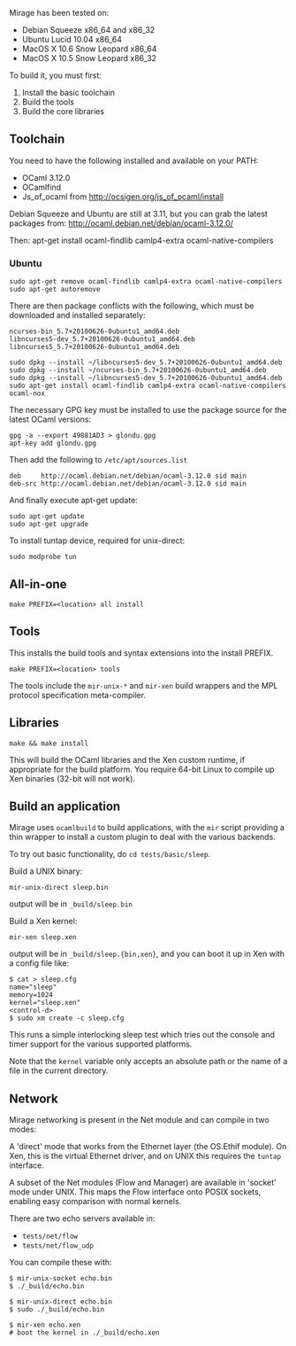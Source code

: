 
Mirage has been tested on:

* Debian Squeeze x86_64 and x86_32
* Ubuntu Lucid 10.04 x86_64
* MacOS X 10.6 Snow Leopard x86_64
* MacOS X 10.5 Snow Leopard x86_32

To build it, you must first:

1. Install the basic toolchain
2. Build the tools
3. Build the core libraries

Toolchain
---------

You need to have the following installed and available on your PATH:

* OCaml 3.12.0
* OCamlfind
* Js_of_ocaml from http://ocsigen.org/js_of_ocaml/install

Debian Squeeze and Ubuntu are still at 3.11, but you can grab the latest
packages from: http://ocaml.debian.net/debian/ocaml-3.12.0/

Then: apt-get install ocaml-findlib camlp4-extra ocaml-native-compilers

### Ubuntu

    sudo apt-get remove ocaml-findlib camlp4-extra ocaml-native-compilers
    sudo apt-get autoremove

There are then package conflicts with the following, which must be
downloaded and installed separately:

    ncurses-bin_5.7+20100626-0ubuntu1_amd64.deb
    libncurses5-dev_5.7+20100626-0ubuntu1_amd64.deb
    libncurses5_5.7+20100626-0ubuntu1_amd64.deb

    sudo dpkg --install ~/libncurses5-dev_5.7+20100626-0ubuntu1_amd64.deb 
    sudo dpkg --install ~/ncurses-bin_5.7+20100626-0ubuntu1_amd64.deb 
    sudo dpkg --install ~/libncurses5-dev_5.7+20100626-0ubuntu1_amd64.deb 
    sudo apt-get install ocaml-findlib camlp4-extra ocaml-native-compilers ocaml-nox 

The necessary GPG key must be installed to use the package source for
the latest OCaml versions:

    gpg -a --export 49881AD3 > glondu.gpg
    apt-key add glondu.gpg

Then add the following to `/etc/apt/sources.list`

    deb     http://ocaml.debian.net/debian/ocaml-3.12.0 sid main
    deb-src http://ocaml.debian.net/debian/ocaml-3.12.0 sid main

And finally execute apt-get update:

    sudo apt-get update
    sudo apt-get upgrade

To install tuntap device, required for unix-direct:

    sudo modprobe tun
    

All-in-one
----------

    make PREFIX=<location> all install


Tools
-----

This installs the build tools and syntax extensions into the install PREFIX.

    make PREFIX=<location> tools

The tools include the `mir-unix-*` and `mir-xen` build wrappers and the
MPL protocol specification meta-compiler.

Libraries
---------

    make && make install

This will build the OCaml libraries and the Xen custom runtime, if
appropriate for the build platform.  You require 64-bit Linux to
compile up Xen binaries (32-bit will not work).

Build an application
--------------------

Mirage uses `ocamlbuild` to build applications, with the `mir`
script providing a thin wrapper to install a custom plugin to deal
with the various backends.

To try out basic functionality, do `cd tests/basic/sleep`.

Build a UNIX binary:

    mir-unix-direct sleep.bin

output will be in `_build/sleep.bin`

Build a Xen kernel:

    mir-xen sleep.xen

output will be in `_build/sleep.{bin,xen}`, and you can boot it up
in Xen with a config file like:

    $ cat > sleep.cfg
    name="sleep"
    memory=1024
    kernel="sleep.xen"
    <control-d>
    $ sudo xm create -c sleep.cfg

This runs a simple interlocking sleep test which tries out the
console and timer support for the various supported platforms.

Note that the `kernel` variable only accepts an absolute path or the
name of a file in the current directory.


Network
-------

Mirage networking is present in the Net module and can compile in two modes: 

A 'direct' mode that works from the Ethernet layer (the OS.Ethif
module). On Xen, this is the virtual Ethernet driver, and on UNIX
this requires the `tuntap` interface.

A subset of the Net modules (Flow and Manager) are available in
'socket' mode under UNIX. This maps the Flow interface onto POSIX
sockets, enabling easy comparison with normal kernels.

There are two echo servers available in:

* `tests/net/flow` 
* `tests/net/flow_udp`

You can compile these with:

    $ mir-unix-socket echo.bin
    $ ./_build/echo.bin

    $ mir-unix-direct echo.bin
    $ sudo ./_build/echo.bin

    $ mir-xen echo.xen
    # boot the kernel in ./_build/echo.xen
